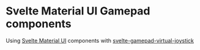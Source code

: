 # Svelte Material UI Gamepad components 
Using [Svelte Material UI](https://sveltematerialui.com/) components with [svelte-gamepad-virtual-joystick](https://github.com/brean/svelte-gamepad-virtual-joystick)